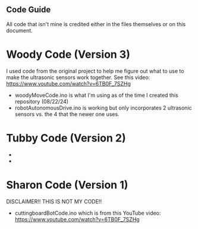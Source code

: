 ## Code Guide
All code that isn't mine is credited either in the files themselves or on this document.

# Woody Code (Version 3) 
I used code from the original project to help me figure out what to use to make the ultrasonic sensors work together.
See this video: https://www.youtube.com/watch?v=6TB0F_7SZHg
- woodyMoveCode.ino is what I'm using as of the time I created this repository (08/22/24)
- robotAutonomousDrive.ino is working but only incorporates 2 ultrasonic sensors vs. the 4 that the newer one uses.
  
# Tubby Code (Version 2)
-
-

# Sharon Code (Version 1)
DISCLAIMER!! THIS IS NOT MY CODE!!
- cuttingboardBotCode.ino which is from this YouTube video: https://www.youtube.com/watch?v=6TB0F_7SZHg

